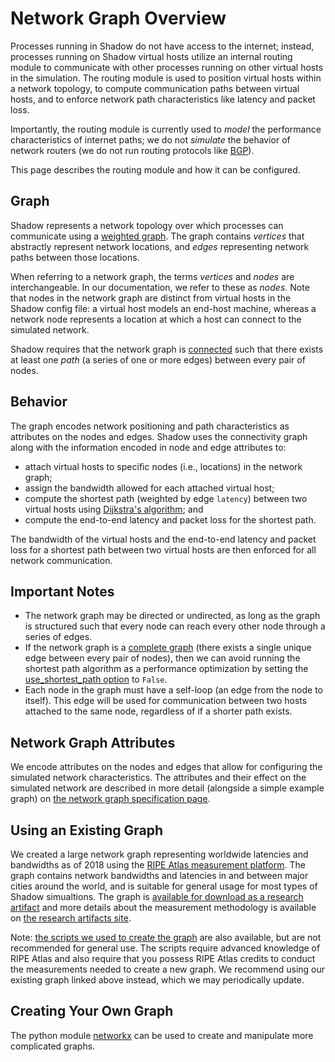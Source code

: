 # Network Graph Overview

Processes running in Shadow do not have access to the internet; instead,
processes running on Shadow virtual hosts utilize an internal routing module to
communicate with other processes running on other virtual hosts in the
simulation. The routing module is used to position virtual hosts within a
network topology, to compute communication paths between virtual hosts, and to
enforce network path characteristics like latency and packet loss.

Importantly, the routing module is currently used to _model_ the performance
characteristics of internet paths; we do not _simulate_ the behavior of network
routers (we do not run routing protocols like
[BGP](https://en.wikipedia.org/wiki/Border_Gateway_Protocol)).

This page describes the routing module and how it can be configured.

## Graph

Shadow represents a network topology over which processes can communicate using
a [weighted graph](https://en.wikipedia.org/wiki/Graph_(discrete_mathematics)).
The graph contains _vertices_ that abstractly represent network locations, and
_edges_ representing network paths between those locations.

When referring to a network graph, the terms _vertices_ and _nodes_ are
interchangeable. In our documentation, we refer to these as _nodes_. Note that
nodes in the network graph are distinct from virtual hosts in the Shadow config
file: a virtual host models an end-host machine, whereas a network node
represents a location at which a host can connect to the simulated network.

Shadow requires that the network graph is
[connected](https://en.wikipedia.org/wiki/Connectivity_(graph_theory)) such that
there exists at least one _path_ (a series of one or more edges) between every
pair of nodes.

## Behavior

The graph encodes network positioning and path characteristics as attributes on
the nodes and edges. Shadow uses the connectivity graph along with the
information encoded in node and edge attributes to:

  - attach virtual hosts to specific nodes (i.e., locations) in the network
    graph;
  - assign the bandwidth allowed for each attached virtual host;
  - compute the shortest path (weighted by edge `latency`) between two virtual
    hosts using [Dijkstra's
    algorithm](https://en.wikipedia.org/wiki/Dijkstra%27s_algorithm); and
  - compute the end-to-end latency and packet loss for the shortest path.

The bandwidth of the virtual hosts and the end-to-end latency and packet loss
for a shortest path between two virtual hosts are then enforced for all network
communication.

## Important Notes

  - The network graph may be directed or undirected, as long as the graph is
    structured such that every node can reach every other node through a
    series of edges.
  - If the network graph is a [complete
    graph](https://en.wikipedia.org/wiki/Complete_graph) (there exists a single
    unique edge between every pair of nodes), then we can avoid running the
    shortest path algorithm as a performance optimization by setting the
    [use_shortest_path
    option](shadow_config_spec.md#networkuse_shortest_path) to `False`.
  - Each node in the graph must have a self-loop (an edge from the node to
    itself). This edge will be used for communication between two hosts
    attached to the same node, regardless of if a shorter path exists.

## Network Graph Attributes

We encode attributes on the nodes and edges that allow for configuring the
simulated network characteristics. The attributes and their effect on the
simulated network are described in more detail (alongside a simple example
graph) on [the network graph specification page](network_graph_spec.md).

## Using an Existing Graph

We created a large network graph representing worldwide latencies and bandwidths
as of 2018 using the [RIPE Atlas measurement platform](https://atlas.ripe.net).
The graph contains network bandwidths and latencies in and between major cities
around the world, and is suitable for general usage for most types of Shadow
simualtions. The graph is [available for download as a research
artifact](https://tmodel-ccs2018.github.io/data/shadow/network/atlas-lossless.201801.shadow113.graphml.xml.xz)
and more details about the measurement methodology is available on [the research
artifacts site](https://tmodel-ccs2018.github.io).

Note: [the scripts we used to create the graph](http://github.com/shadow/atlas)
are also available, but are not recommended for general use. The scripts require
advanced knowledge of RIPE Atlas and also require that you possess RIPE Atlas
credits to conduct the measurements needed to create a new graph. We recommend
using our existing graph linked above instead, which we may periodically update.

## Creating Your Own Graph

The python module [networkx](http://networkx.github.io/) can be used to create
and manipulate more complicated graphs.
